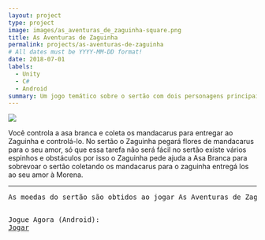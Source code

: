 ```yaml
---
layout: project
type: project
image: images/as_aventuras_de_zaguinha-square.png
title: As Aventuras de Zaguinha 
permalink: projects/as-aventuras-de-zaguinha
# All dates must be YYYY-MM-DD format!
date: 2018-07-01
labels:
  - Unity
  - C#
  - Android
summary: Um jogo temático sobre o sertão com dois personagens principais, a Asa branca e o Zaguinha em busca de aventuras pelo sertão.
---
```


<img class="ui image" src="{{ site.baseurl }}/images/as_aventuras_de_zaguinha-header.png">

Você controla a asa branca e coleta os mandacarus para entregar ao Zaguinha
e controlá-lo. No sertão o Zaguinha pegará flores de mandacarus para o seu amor, só que essa tarefa não será fácil no sertão existe vários espinhos e obstáculos por isso o Zaguinha pede ajuda a Asa Branca para sobrevoar o sertão coletando os mandacarus para o zaguinha entregá los ao seu amor à Morena.
<hr>
<pre>
As moedas do sertão são obtidos ao jogar As Aventuras de Zaguinha, sem gastar nada do seu bolso. A cada partida, você ganha uma quantidade, de acordo com sua performance, e pode usá-los para comprar itens mais básicos, como algumas armaduras e poderes temporários. Mas alguns itens especiais serão pagos.


Jogue Agora (Android): <a href="https://play.google.com/store/apps/details?id=com.cakeRoll.asaventurasdezaguinha"><i class="large github icon"></i>Jogar</a>